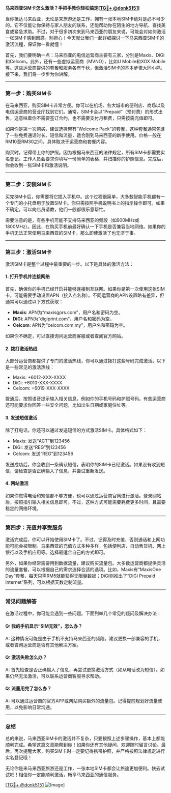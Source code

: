 **马来西亚SIM卡怎么激活？手把手教你轻松搞定[[TG💪+ @donk5151](https://t.me/s/donk5151)]**

当你抵达马来西亚，无论是来旅游还是工作，拥有一张本地SIM卡绝对是必不可少的。它不仅能让你保持与家人朋友的联系，还能帮助你在陌生的地方导航、查找美食或紧急求助。不过，对于很多初次来到马来西亚的朋友来说，可能会对如何激活一张SIM卡感到困惑。别担心！今天就让我们一起详细探讨一下马来西亚SIM卡的激活流程，保证你一看就懂！

首先，我们要明确一点：马来西亚的电信运营商主要有三家，分别是Maxis、DiGi和Celcom。此外，还有一些虚拟运营商（MVNO），比如U Mobile和XOX Mobile等。这些运营商提供的套餐和服务各有千秋，但激活SIM卡的基本步骤大同小异。接下来，我们将一步步为你讲解。

---

### **第一步：购买SIM卡**
在马来西亚，购买SIM卡非常方便。你可以在机场、各大城市的便利店、商场以及电信运营商的营业厅找到它们。通常，SIM卡会以“Prepaid”（预付费）的形式出售，这意味着你不需要签订合约，也不需要支付月租费，只需按需充值即可。

如果你是第一次购买，建议选择带有“Welcome Pack”的套餐，这种套餐通常包含了一些免费通话时长、短信和流量，适合刚到马来西亚的新手使用。价格一般在RM10至RM30之间，具体取决于运营商和套餐内容。

购买时，记得带上你的护照。因为根据马来西亚的法律规定，所有SIM卡都需要实名登记。工作人员会要求你填写一份简单的表格，并扫描你的护照信息。完成后，你会收到一张SIM卡和激活说明。

---

### **第二步：安装SIM卡**
买完SIM卡后，你需要将它插入手机中。这个过程很简单，大多数智能手机都有一个专门的小托盘用于放置SIM卡。你只需按照手机说明书上的指示操作即可。如果不确定，可以向店员请教，他们一般都很乐意帮忙。

需要注意的是，有些手机可能不支持马来西亚的频段（如900MHz或1800MHz）。因此，在购买手机前最好确认一下手机是否兼容当地网络。如果你的手机无法正常使用马来西亚的SIM卡，那么即使激活了也无济于事。

---

### **第三步：激活SIM卡**
激活SIM卡是整个过程中最重要的一步。以下是具体的激活方法：

#### **1. 打开手机并连接网络**
首先，确保你的手机已经开启并能够连接到互联网。如果你是第一次使用这张SIM卡，可能需要手动设置APN（接入点名称）。不同运营商的APN设置略有差异，但通常可以通过以下方式获取：

- **Maxis**: APN为“maxisgprs.com”，用户名和密码为空。
- **DiGi**: APN为“digiprint.com”，用户名和密码为空。
- **Celcom**: APN为“celcom.com.my”，用户名和密码为空。

如果你不确定，可以直接询问运营商客服或者查阅官方网站。

#### **2. 拨打激活热线**
大部分运营商都提供了专门的激活热线，你可以通过拨打这些号码完成激活。以下是一些常见的激活热线：

- Maxis: +6012-XXX-XXXX
- DiGi: +6010-XXX-XXXX
- Celcom: +6019-XXX-XXXX

拨通后，按照语音提示输入相关信息，例如你的手机号码和护照号码。有些运营商还可能要求你回答一些安全问题，比如出生日期或家庭住址等。

#### **3. 发送短信激活**
除了打电话，你还可以通过发送短信的方式激活SIM卡。具体格式如下：

- Maxis: 发送“ACT”到123456
- DiGi: 发送“REG”到123456
- Celcom: 发送“REG”到123456

发送成功后，你会收到一条确认短信，表明你的SIM卡已经激活。如果没有收到短信，请检查是否正确输入了信息，并尝试重新发送。

#### **4. 网站激活**
如果你觉得电话和短信都不够方便，也可以通过运营商官网进行激活。登录网站后，按照指引输入相关信息即可。不过，这种方式可能需要耗费更多时间，且需要稳定的网络环境。

---

### **第四步：充值并享受服务**
激活完成后，你可以开始使用SIM卡了。不过，记得及时充值，否则通话和上网功能可能会被限制。马来西亚的充值方式多种多样，包括便利店、自动售货机、网上银行以及手机应用等。选择最适合自己的方式即可。

另外，如果你经常需要用到数据流量，建议购买流量包。大多数运营商都提供灵活的流量套餐，可以根据自己的需求选择合适的选项。比如，Maxis有“MaxisOne Day”套餐，每天只需RM5就能获得无限量数据；DiGi则推出了“DiGi Prepaid Internet”系列，可以根据天数定制流量。

---

### **常见问题解答**
在激活过程中，你可能会遇到一些问题。下面列举几个常见的疑问及解决办法：

#### **Q: 我的手机显示“SIM无效”，怎么办？**
A: 这种情况可能是由于手机不支持马来西亚的频段。建议更换一部兼容的手机，或者咨询运营商是否有其他解决方案。

#### **Q: 激活失败怎么办？**
A: 首先检查是否正确输入了信息，再尝试更换激活方式（如从电话改为短信）。如果仍然无法激活，可以联系运营商客服寻求帮助。

#### **Q: 流量用完了怎么办？**
A: 可以通过运营商的官方APP或网站购买额外的流量包。记得提前规划好流量使用，以免影响日常沟通。

---

### **总结**
总的来说，马来西亚SIM卡的激活并不复杂，只要按照上述步骤操作，基本上都能顺利完成。希望这篇文章能帮到你！如果你还有其他疑问，欢迎随时留言讨论。最后，再次提醒大家，购买SIM卡时一定要记得携带护照，并严格按照法律规定进行实名登记哦！

无论你是来马来西亚旅游还是工作，一张本地SIM卡都会让旅途更加便利。快去试试吧！相信你一定能顺利激活，畅享马来西亚的通信服务。

[[TG💪+ @donk5151](https://t.me/s/donk5151) ![Image](https://i.postimg.cc/rwNCRYN7/Snipaste-2025-04-30-17-27-05.png)]